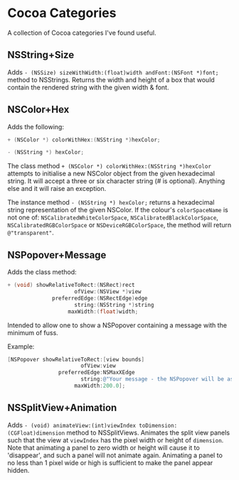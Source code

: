 # Cocoa Categories
A collection of Cocoa categories I've found useful.

## NSString+Size
Adds `- (NSSize) sizeWithWidth:(float)width andFont:(NSFont *)font;` method to NSStrings. Returns the width and height of a box that would contain the rendered string with the given width & font.

## NSColor+Hex
Adds the following:

```ObjectiveC
+ (NSColor *) colorWithHex:(NSString *)hexColor;

- (NSString *) hexColor;
```

The class method `+ (NSColor *) colorWithHex:(NSString *)hexColor` attempts to initialise a new NSColor object from the given hexadecimal string. It will accept a three or six character string (# is optional). Anything else and it will raise an exception.

The instance method `- (NSString *) hexColor;` returns a hexadecimal string representation of the given NSColor. If the colour's `colorSpaceName` is not one of: `NSCalibratedWhiteColorSpace`, `NSCalibratedBlackColorSpace`, `NSCalibratedRGBColorSpace` or `NSDeviceRGBColorSpace`, the method will return `@"transparent"`.

## NSPopover+Message
Adds the class method:

```ObjectiveC
+ (void) showRelativeToRect:(NSRect)rect
                     ofView:(NSView *)view
              preferredEdge:(NSRectEdge)edge
                     string:(NSString *)string
                   maxWidth:(float)width;
```

Intended to allow one to show a NSPopover containing a message with the minimum of fuss.

Example:

```ObjectiveC
[NSPopover showRelativeToRect:[view bounds]
                       ofView:view
                preferredEdge:NSMaxXEdge
                       string:@"Your message - the NSPopover will be as tall as required depending on your given maxWidth"
                     maxWidth:200.0];
```

## NSSplitView+Animation

Adds `- (void) animateView:(int)viewIndex toDimension:(CGFloat)dimension` method to NSSplitViews. Animates the split view panels such that the view at `viewIndex` has the pixel width or height of `dimension`. Note that animating a panel to zero width or height will cause it to 'disappear', and such a panel will not animate again. Animating a panel to no less than 1 pixel wide or high is sufficient to make the panel appear hidden.
